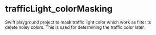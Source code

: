 # trafficLight_colorMasking
Swift playground project to mask traffic light color which work as filter to delete noisy colors. This is used for determining the traffic color later.
